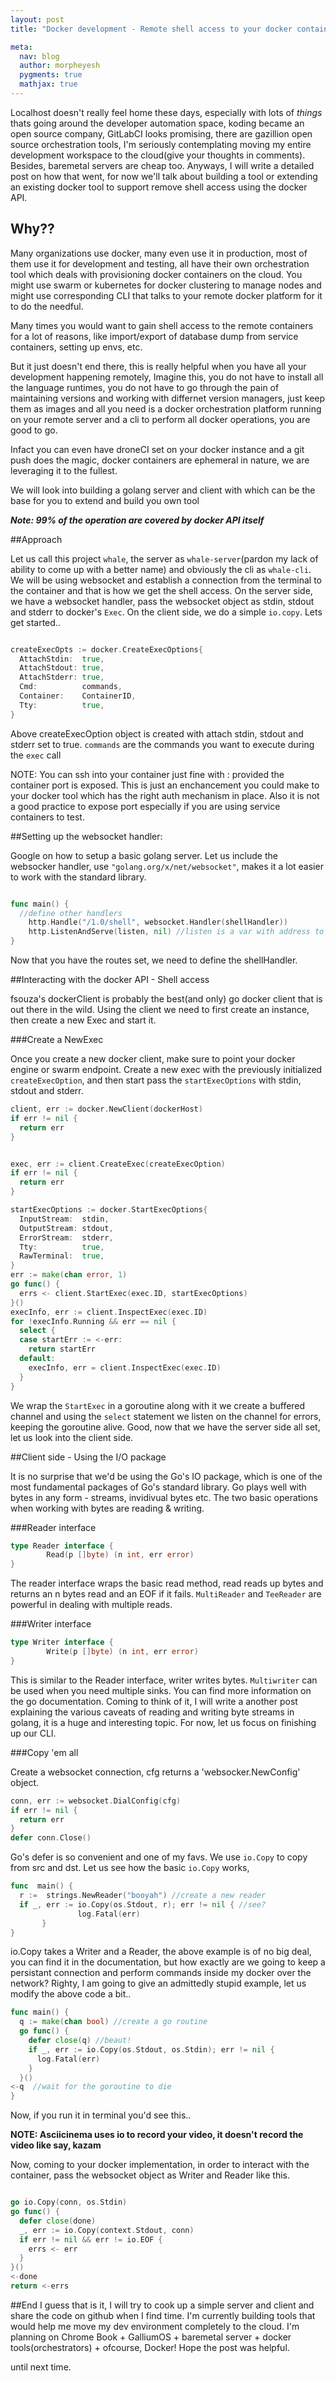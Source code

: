 ```yaml
---
layout: post
title: "Docker development - Remote shell access to your docker containers using docker API"

meta:
  nav: blog
  author: morpheyesh
  pygments: true
  mathjax: true
---
```



Localhost doesn't really feel home these days, especially with lots of *things* thats going around the developer automation space, koding became an open source company, GitLabCI looks promising, there are gazillion open source orchestration tools,  I'm seriously contemplating moving my entire development workspace to the cloud(give your thoughts in comments). Besides, baremetal servers are cheap too. Anyways, I will write a detailed post on how that went, for now we'll talk about building a tool or extending an existing docker tool to support remove shell access using the docker API.

<!--more-->


## Why??

Many organizations use docker, many even use it in production, most of them use it for development and testing, all have their own orchestration tool which deals with provisioning docker containers on the cloud. You might use swarm or kubernetes for docker clustering to manage nodes and might use corresponding CLI that talks to your remote docker platform for it to do the needful.

Many times you would want to gain shell access to the remote containers for a lot of reasons, like import/export of database dump from service containers, setting up envs, etc.


But it just doesn't end there, this is really helpful when you have all your development happening remotely, Imagine this, you do not have to install all the language runtimes, you do not have to go through the pain of maintaining versions and working with differnet version managers, just keep them as images and all you need is a docker orchestration platform running on your remote server and a cli to perform all docker operations, you are good to go.

Infact you can even have droneCI set on your docker instance and a git push does the magic, docker containers are ephemeral in nature, we are leveraging it to the fullest.

We will look into building a golang server and client with which can be the base for you to extend and build you own tool

***Note: 99% of the operation are covered by docker API itself***


##Approach

Let us call this project `whale`,  the server as `whale-server`(pardon my lack of ability to come up with a better name) and obviously the cli as `whale-cli`. We will be using websocket and establish a connection from the terminal to the container and that is how we get the shell access.
On the server side, we have a websocket handler, pass the websocket object as stdin, stdout and stderr to docker's `Exec`. On the client side, we do a simple `io.copy`. Lets get started..


```go

createExecOpts := docker.CreateExecOptions{
  AttachStdin:  true,
  AttachStdout: true,
  AttachStderr: true,
  Cmd:          commands,
  Container:    ContainerID,
  Tty:          true,
}

```
Above createExecOption object is created with attach stdin, stdout and stderr set to true. `commands` are the commands you want to execute during the `exec` call


NOTE: You can ssh into your container just fine with <hostIP>:<containerPort> provided the container port is exposed. This is just an enchancement you could make to your docker tool which has the right auth mechanism in place. Also it is not a good practice to expose port especially if you are using service containers to test.



##Setting up the websocket handler:

Google on how to setup a basic golang server. Let us include the websocker handler, use  `"golang.org/x/net/websocket"`, makes it a lot easier to work with the standard library.

```go

func main() {
  //define other handlers
	http.Handle("/1.0/shell", websocket.Handler(shellHandler))
	http.ListenAndServe(listen, nil) //listen is a var with address to bind. ex: 0.0.0.0:8080
}


```

Now that you have the routes set, we need to define the shellHandler.

##Interacting with the docker API - Shell access

fsouza's dockerClient is probably the best(and only) go docker client that is out there in the wild. Using the client we need to first create an instance, then create a new Exec and start it.

###Create a NewExec

Once you create a new docker client, make sure to point your docker engine or swarm endpoint. Create a new exec with the previously initialized `createExecOption`, and then start pass the `startExecOptions` with stdin, stdout and stderr.


```go
client, err := docker.NewClient(dockerHost)
if err != nil {
  return err
}


exec, err := client.CreateExec(createExecOption)
if err != nil {
  return err
}

startExecOptions := docker.StartExecOptions{
  InputStream:  stdin,
  OutputStream: stdout,
  ErrorStream:  stderr,
  Tty:          true,
  RawTerminal:  true,
}
err := make(chan error, 1)
go func() {
  errs <- client.StartExec(exec.ID, startExecOptions)
}()
execInfo, err := client.InspectExec(exec.ID)
for !execInfo.Running && err == nil {
  select {
  case startErr := <-err:
    return startErr
  default:
    execInfo, err = client.InspectExec(exec.ID)
  }
}

```

We wrap the `StartExec` in a goroutine along with it we create a buffered channel and using the `select` statement we listen on the channel for errors, keeping the goroutine alive. Good, now that we have the server side all set, let us look into the client side.


##Client side - Using the I/O package

It is no surprise that we'd be using the Go's IO package, which is one of the most fundamental packages of Go's standard library. Go plays well with bytes in any form - streams, invidivual bytes etc. The two basic operations when working with bytes are reading & writing.


###Reader interface

```go
type Reader interface {
        Read(p []byte) (n int, err error)
}
```
The reader interface wraps the basic read method, read reads up bytes and returns an n bytes read and an EOF if it fails. `MultiReader` and `TeeReader` are powerful in dealing with multiple reads.

###Writer interface

```go
type Writer interface {
        Write(p []byte) (n int, err error)
}
```

This is similar to the Reader interface, writer writes bytes. `Multiwriter` can be used when you need multiple sinks. You can find more information on the go documentation. Coming to think of it, I will write a another post explaining the various caveats of reading and writing byte streams in golang, it is a huge and interesting topic. For now, let us focus on finishing up our CLI.

###Copy 'em all

Create a websocket connection, cfg returns a 'websocker.NewConfig' object.

```go
conn, err := websocket.DialConfig(cfg)
if err != nil {
  return err
}
defer conn.Close()

```

Go's defer is so convenient and one of my favs. We use `io.Copy` to copy from src and dst. Let us see how the basic `io.Copy` works,

```go
func  main() {
  r :=  strings.NewReader("booyah") //create a new reader
  if _, err := io.Copy(os.Stdout, r); err != nil { //see?
               log.Fatal(err)
       }
}
```

io.Copy takes a Writer and a Reader, the above example is of no big deal, you can find it in the documentation, but how exactly are we going to keep a persistant connection and perform commands inside my docker over the network?
Righty, I am going to give an admittedly stupid example, let us modify the above code a bit..

```go
func main() {
  q := make(chan bool) //create a go routine
  go func() {
    defer close(q) //beaut!
    if _, err := io.Copy(os.Stdout, os.Stdin); err != nil {
      log.Fatal(err)
    }
  }()
<-q  //wait for the goroutine to die
}
```

Now, if you run it in terminal you'd see this..

**NOTE: Asciicinema uses io to record your video, it doesn't record the video like say, kazam**

Now, coming to your docker implementation, in order to interact with the container, pass the websocket object as Writer and Reader like this.

```go

go io.Copy(conn, os.Stdin)
go func() {
  defer close(done)
  _, err := io.Copy(context.Stdout, conn)
  if err != nil && err != io.EOF {
    errs <- err
  }
}()
<-done
return <-errs

```

##End
I guess that is it, I will try to cook up a simple server and client and share the code on github when I find time. I'm currently building tools that would help me move my dev environment completely to the cloud. I'm planning on Chrome Book + GalliumOS + baremetal server + docker tools(orchestrators) + ofcourse, Docker! Hope the post was helpful.

until next time.

